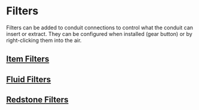 # Filters

Filters can be added to conduit connections to control what the conduit can insert or extract.
They can be configured when installed (gear button) or by right-clicking them into the air.

## [Item Filters](Item-Filters.md)

## [Fluid Filters](Fluid-Filters.md)

## [Redstone Filters](Redstone-Filters.md)
